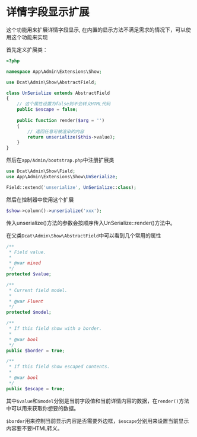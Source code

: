 # 详情字段显示扩展

这个功能用来扩展详情字段显示, 在内置的显示方法不满足需求的情况下，可以使用这个功能来实现

首先定义扩展类：

```php
<?php

namespace App\Admin\Extensions\Show;

use Dcat\Admin\Show\AbstractField;

class UnSerialize extends AbstractField
{
    // 这个属性设置为false则不会转义HTML代码
    public $escape = false;
    
    public function render($arg = '')
    {
        // 返回任意可被渲染的内容
        return unserialize($this->value);
    }
}
```
然后在`app/Admin/bootstrap.php`中注册扩展类

```php
use Dcat\Admin\Show\Field;
use App\Admin\Extensions\Show\UnSerialize;

Field::extend('unserialize', UnSerialize::class);
```
然后在控制器中使用这个扩展

```php
$show->column()->unserialize('xxx');
```
传入unserialize()方法的参数会按顺序传入UnSerialize::render()方法中。

在父类`Dcat\Admin\Show\AbstractField`中可以看到几个常用的属性

```php
/**
 * Field value.
 *
 * @var mixed
 */
protected $value;

/**
 * Current field model.
 *
 * @var Fluent
 */
protected $model;

/**
 * If this field show with a border.
 *
 * @var bool
 */
public $border = true;

/**
 * If this field show escaped contents.
 *
 * @var bool
 */
public $escape = true;
```
其中`$value`和`$model`分别是当前字段值和当前详情内容的数据，在`render()`方法中可以用来获取你想要的数据。

`$border`用来控制当前显示内容是否需要外边框，`$escape`分别用来设置当前显示内容要不要HTML转义。